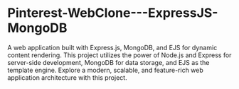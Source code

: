 # Pinterest-WebClone---ExpressJS-MongoDB
A web application built with Express.js, MongoDB, and EJS for dynamic content rendering. This project utilizes the power of Node.js and Express for server-side development, MongoDB for data storage, and EJS as the template engine. Explore a modern, scalable, and feature-rich web application architecture with this project. 
